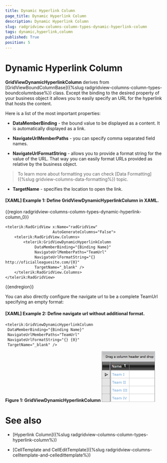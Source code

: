 ```yaml
---
title: Dynamic Hyperlink Column
page_title: Dynamic Hyperlink Column
description: Dynamic Hyperlink Column
slug: radgridview-columns-column-types-dynamic-hyperlink-column
tags: dynamic,hyperlink,column
published: True
position: 5
---
```


# Dynamic Hyperlink Column

__GridViewDynamicHyperlinkColumn__ derives from [GridViewBoundColumnBase]({%slug radgridview-columns-column-types-boundcolumnbase%}) class. Except the binding to the desired property of your business object it allows you to easily specify an URL for the hyperlink that hosts the content.

Here is a list of the most important properties:

* __DataMemberBinding__ - the bound value to be displayed as a content. It is automatically displayed as a link.

* __NavigateUrlMemberPaths__ - you can specify comma separated field names.

* __NavigateUrlFormatString__ - allows you to provide a format string for the value of the URL. That way you can easily format URLs provided as relative by the business object. 
 
>To learn more about formatting you can check [Data Formatting]({%slug gridview-columns-data-formatting%}) topic. 

* __TargetName__ - specifies the location to open the link.

#### __[XAML] Example 1: Define GridViewDynamicHyperlinkColumn in XAML.__

{{region radgridview-columns-column-types-dynamic-hyperlink-column_0}}

	<telerik:RadGridView x:Name="radGridView"
	                     AutoGenerateColumns="False">
	    <telerik:RadGridView.Columns>
	        <telerik:GridViewDynamicHyperlinkColumn 
				 DataMemberBinding="{Binding Name}"
				 NavigateUrlMemberPaths="TeamUrl"
				 NavigateUrlFormatString="{} http://oficialleaguesite.com/{0}"
				 TargetName="_blank" />
	    </telerik:RadGridView.Columns>
	</telerik:RadGridView>
{{endregion}}

You can also directly configure the navigate url to be a complete TeamUrl specifying an empty format:

#### __[XAML] Example 2: Define navigate url without additional format.__
	<telerik:GridViewDynamicHyperlinkColumn 
	 DataMemberBinding="{Binding Name}"
	 NavigateUrlMemberPaths="TeamUrl"
	 NavigateUrlFormatString="{} {0}"
	 TargetName="_blank" />

__Figure 1: GridViewDynamicHyperlinkColumn__ ![](images/RadGridView_ColumnTypes_9.png)

# See also

* [Hyperlink Column]({%slug radgridview-columns-column-types-hyperlink-column%})

* [CellTemplate and CellEditTemplate]({%slug radgridview-columns-celltemplate-and-celledittemplate%})
